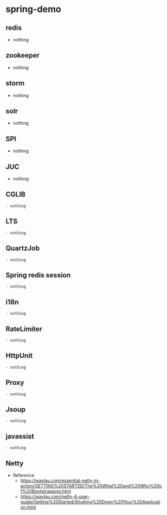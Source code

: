 # spring-demo
## redis
- nothing
## zookeeper
- nothing
## storm
- nothing
## solr
- nothing
## SPI
- nothing
## JUC
- nothing
## CGLIB
	- nothing
## LTS
	- nothing
## QuartzJob
	- nothing
## Spring redis session
	- nothing
## i18n
	- nothing
## RateLimiter
	- nothing
## HttpUnit
	- nothing
## Proxy
	- nothing
## Jsoup
	- nothing
## javassist
	- nothing
## Netty
- Reference
	- https://waylau.com/essential-netty-in-action/GETTING%20STARTED/The%20What%20and%20Why%20of%20Bootstrapping.html
	- https://waylau.com/netty-4-user-guide/Getting%20Started/Shutting%20Down%20Your%20Application.html

 
